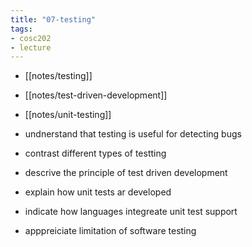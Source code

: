 ```yaml
---
title: "07-testing"
tags: 
- cosc202 
- lecture
---
```


- [[notes/testing]]
- [[notes/test-driven-development]]
- [[notes/unit-testing]]

- undnerstand that testing is useful for detecting bugs
- contrast different types of testting
- descrive the principle of test driven development
- explain how unit tests ar developed
- indicate how languages integreate unit test support
- apppreiciate limitation of software testing
